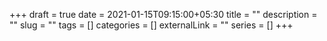 +++ 
draft = true
date = 2021-01-15T09:15:00+05:30
title = ""
description = ""
slug = "" 
tags = []
categories = []
externalLink = ""
series = []
+++

